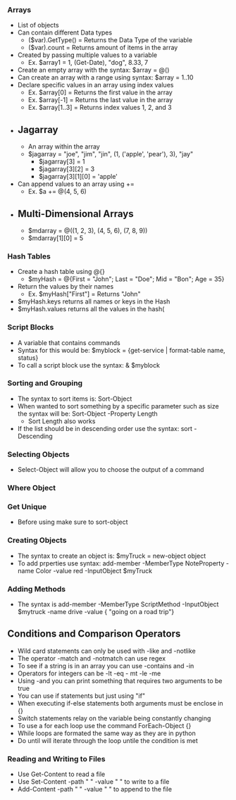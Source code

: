 ### Arrays
- List of objects
- Can contain different Data types
  - ($var).GetType() = Returns the Data Type of the variable
  - ($var).count = Returns amount of items in the array
- Created by passing multiple values to a variable
  - Ex. $array1 = 1, (Get-Date), "dog", 8.33, 7
- Create an empty array with the syntax: $array = @()
- Can create an array with a range using syntax: $array = 1..10
- Declare specific values in an array using index values
  - Ex. $array[0] = Returns the first value in the array
  - Ex. $array[-1] = Returns the last value in the array
  - Ex. $array[1..3] = Returns index values 1, 2, and 3
- ## Jagarray
  - An array within the array
  - $jagarray = "joe", "jim", "jin", (1, ('apple', 'pear'), 3), "jay"
    - $jagarray[3] = 1
    - $jagarray[3][2] = 3
    - $jagarray[3][1][0] = 'apple'
- Can append values to an array using +=
  - Ex. $a += @(4, 5, 6)
- ## Multi-Dimensional Arrays
  - $mdarray = @((1, 2, 3), (4, 5, 6), (7, 8, 9))
  - $mdarray[1][0] = 5

### Hash Tables
- Create a hash table using @{}
  - $myHash = @{First = "John"; Last = "Doe"; Mid = "Bon"; Age = 35}
- Return the values by their names
  - Ex. $myHash["First"] = Returns "John"
- $myHash.keys returns all names or keys in the Hash
- $myHash.values returns all the values in the hash(

### Script Blocks
- A variable that contains commands
- Syntax for this would be: $myblock = {get-service | format-table name, status}
- To call a script block use the syntax: & $myblock

### Sorting and Grouping
- The syntax to sort items is: Sort-Object
- When wanted to sort something by a specific parameter such as size the syntax will be: Sort-Object -Property Length
  - Sort Length also works
- If the list should be in descending order use the syntax: sort -Descending

### Selecting Objects 
- Select-Object will allow you to choose the output of a command

### Where Object

### Get Unique
- Before using make sure to sort-object

### Creating Objects
- The syntax to create an object is: $myTruck = new-object object
- To add prperties use syntax: add-member -MemberType NoteProperty -name Color -value red -InputObject $myTruck

### Adding Methods
- The syntax is add-member -MemberType ScriptMethod -InputObject $mytruck -name drive -value { "going on a road trip"}

## Conditions and Comparison Operators
- Wild card statements can only be used with -like and -notlike
- The operator -match and -notmatch can use regex
- To see if a string is in an array you can use -contains and -in
- Operators for integers can be -lt -eq - mt -le -me
- Using -and you can print something that requires two arguments to be true
- You can use if statements but just using "if"
- When executing if-else statements both arguments must be enclose in {}
- Switch statements relay on the variable being constantly changing
- To use a for each loop use the command ForEach-Object {}
- While loops are formated the same way as they are in python
- Do until will iterate through the loop untile the condition is met

### Reading and Writing to Files
- Use Get-Content to read a file
- Use Set-Content -path " " -value " " to write to a file
- Add-Content -path " " -value " " to append to the file
